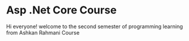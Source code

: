 # Asp .Net Core Course
Hi everyone! welcome to the second semester of programming learning from Ashkan Rahmani Course
